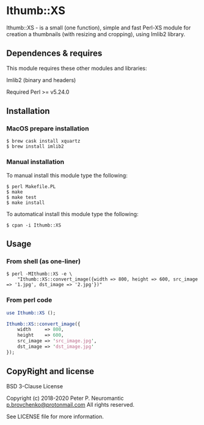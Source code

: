 # Ithumb::XS

Ithumb::XS - is a small (one function), simple and fast Perl-XS module
for creation a thumbnails (with resizing and cropping), using Imlib2 library.

## Dependences & requires

This module requires these other modules and libraries:

  Imlib2 (binary and headers)

Required Perl >= v5.24.0

## Installation

### MacOS prepare installation

```
$ brew cask install xquartz
$ brew install imlib2
```

### Manual installation

To manual install this module type the following:

```
$ perl Makefile.PL
$ make
$ make test
$ make install
```

To automatical install this module type the following:

```
$ cpan -i Ithumb::XS
```

## Usage

### From shell (as one-liner)

```
$ perl -MIthumb::XS -e \
    "Ithumb::XS::convert_image({width => 800, height => 600, src_image => '1.jpg', dst_image => '2.jpg'})"
```

### From perl code

```perl
use Ithumb::XS ();

Ithumb::XS::convert_image({
    width     => 800,
    height    => 600,
    src_image => 'src_image.jpg',
    dst_image => 'dst_image.jpg'
});
```

## CopyRight and license

BSD 3-Clause License

Copyright (c) 2018-2020 Peter P. Neuromantic <p.brovchenko@protonmail.com>
All rights reserved.

See LICENSE file for more information.
